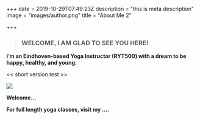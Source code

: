 +++
date = 2019-10-29T07:49:23Z
description = "this is meta description"
image = "images/author.png"
title = "About Me 2"

+++
> ### **WELCOME, I AM GLAD TO SEE YOU HERE!**

**I’m an Eindhoven-based Yoga Instructor (RYT500) with a dream to be happy, healthy, and young.**

<< short version test >>

[![](/images/photo_2021-04-30_19-51-11.jpg)](https://www.instagram.com/zenwithxenia/ "follow along @zenwithxenia")

**Welcome...**

**For full length yoga classes, visit my ....**